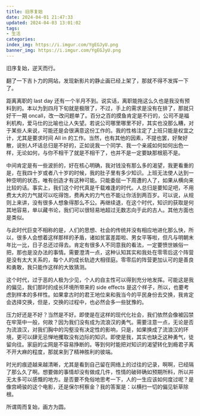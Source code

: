 ```yaml
---
title: 旧序复始
date: 2024-04-01 21:47:33
updated: 2024-04-03 13:01:02
tags:
- 生活
categories:
index_img: https://i.imgur.com/YgEGJyU.png
banner_img: https://i.imgur.com/YgEGJyU.png
---
```


旧序复始，逆天而行。

翻了一下吉卜力的网站，发现新影片的静止画已经上架了，那就不得不发挥一下了。

距离离职的 last day 还有一个半月不到。说实话，离职能拖这么久也是我没有预料到的。本以为到四月下旬就是极限了，不过，手上的需求是没有在排了，那就只好干一期 oncall，改一改问题单了。百分之百的摸鱼肯定是不行的，公司不是福利机构，爱马仕的比喻也让人失望。若说公司哪里哪里不好，其实也没那么糟，对于某些人来说，可能还是会很满意这份工作的。我的性格注定了上班只能是权宜之计，尤其是要求时间 All in 的工作。当然，也有其他的因素，不提也罢，好聚好散，说别人坏话总归是不好的，正如说我一个同学、我一个亲戚如何如何出色一样，无论如何，与你不相干了就是不相干了，也并不是一定要缺那根筋不是。

中间肯定是有一些波折的，好在核心明确，我对钱没有那么多的渴望，我更看重的是，在我四十岁或者八十岁的时候，我的肚子里有多少知识。上班无法使人达到一种空明的状态，唯有创造才有这种可能。只能委屈一下周遭的人了，如果从横向来比较的话。事实上，我们这个时代真是千载难逢的时代。人总归是要知足吧，不用费太大的力气就可以吃得饱，费再大的力气也不能让你活到两百岁。可以说，从规则上来讲，没有很多人想象得那么不公。再继续退，在这个时代，知识的获取是何其地容易，单以藏书论，我们可以很轻易地超过无数志向于此的古人。其他方面也是类似。

与此时代巨变不相称的是，人们的思想、社会的传统并没有相应地进化那么快，所以，很多人会想着这样那样的矛盾，诸如贫富差距啦、男女平等啦，但凡与明朝末年比一比，日子总还过得去。肯定有很多人不同意我的看法，一定要愤世嫉俗一把，那也是没办法的事情。需要澄清一点，这种认知其实和我处在零零后这个阵营是没有太大关系的，每个人的成长轨迹大相径庭。零零后的阵营更加认可的是善良和勇敢，我只能作这样的大致猜测。

这个时代，过于恶的人极为少见，个人的自主性可以得到充分地发挥。可能这是我的偏见，我们那时的成长环境所带来的 side effects 是这个样子，所以，也要考虑到样本的多样性。如果拿古时的君王地位来和我当今的平民身份去交换，我肯定会选择交换，但是，交换的过程中，也必然会多一些犹豫的。

压力好还是不好？当然是不好。即使是在这样的现代化社会，我们依然会像被囚禁在牢笼中一般，何故？因为我们没有成为流浪汉的勇气。需要注意一点，无论是否为流浪汉，对我们胸中的沟壑没有决定性的影响，只是，如果换成了流浪汉的环境，更可以肆无忌惮地攫取没有边际的知识。即使是我，其实也缺乏这种勇气，徒留向往。家庭的尘网是不容易挣断的。等到何时能把对知识的渴望转化到瘾君子离不开大麻的程度，那就来到了精神胜利的彼端。

时光的痕迹越来越清晰，尤其是看到自己留在网络上的过往的记录，啊啊，已经隔了那么久了啊。想要做的事情却没有做成几件，性情的破碎确如预期所料，所以并无太多可以感慨的地方。是否要不免俗地思考一下，人的一生应该如何度过呢？是像宫崎骏的这个电影，还是保尔柯察金？我的答案是：以横扫一切的偏见斩草除根。

所谓周而复始，画方为圆。


